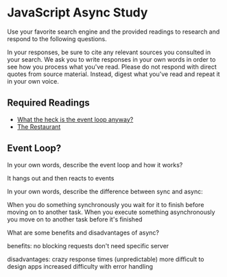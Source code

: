 # JavaScript Async Study

Use your favorite search engine and the provided readings to research and
respond to the following questions.

In your responses, be sure to cite any relevant sources you consulted in your
search. We ask you to write responses in your own words in order to see how you
process what you've read. Please do not respond with direct quotes from source
material. Instead, digest what you've read and repeat it in your own voice.

## Required Readings

-   [What the heck is the event loop anyway?](https://www.youtube.com/watch?v=8aGhZQkoFbQ)
-   [The Restaurant](https://www.codeschool.com/blog/2014/10/30/understanding-node-js/)

## Event Loop?

In your own words, describe the event loop and how it works?

It hangs out and then reacts to events


In your own words, describe the difference between sync and async:

When you do something synchronously you wait for it to finish before moving on to another task. When you execute something asynchronously you move on to another task before it's finished

What are some benefits and disadvantages of async?

benefits:
no blocking
requests don't need specific server

disadvantages:
crazy response times (unpredictable)
more difficult to design apps
increased difficulty with error handling

